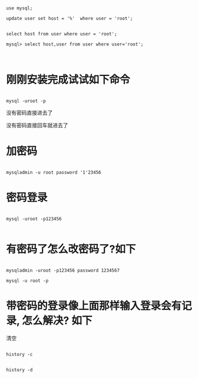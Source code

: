```


use mysql;

update user set host = '%'  where user = 'root';


select host from user where user = 'root';

mysql> select host,user from user where user='root';



```

# 刚刚安装完成试试如下命令

```

mysql -uroot -p

```
没有密码直接进去了

没有密码直接回车就进去了
#  加密码

```

mysqladmin -u root password '1'23456

```

# 密码登录

```

mysql -uroot -p123456


```


# 有密码了怎么改密码了?如下

```

mysqladmin -uroot -p123456 password 1234567

mysql -u root -p

```


# 带密码的登录像上面那样输入登录会有记录,  怎么解决? 如下

清空
```

history -c 


history -d
```


